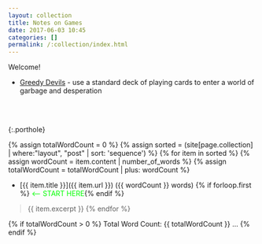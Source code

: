 ```yaml
---
layout: collection
title: Notes on Games
date: 2017-06-03 10:45
categories: []
permalink: /:collection/index.html
---
```

Welcome!

* [Greedy Devils](greedy-devils) - use a standard deck of playing cards to enter a world of garbage and desperation

<BR><BR>

<p/>{:.porthole}

{% assign totalWordCount = 0 %}
{% assign sorted = (site[page.collection] | where:"layout", "post" | sort: 'sequence') %}
{% for item in sorted %}
  {% assign wordCount = item.content | number_of_words %}
  {% assign totalWordCount = totalWordCount | plus: wordCount %}
* [{{ item.title }}]({{ item.url }}) ({{ wordCount }} words) {% if forloop.first %}<span style="color:#00ff00;"> &lt;-- START HERE</span>{% endif %}
> {{ item.excerpt }}
{% endfor %}

{% if totalWordCount > 0 %}
Total Word Count: {{ totalWordCount }} ...
{% endif %}
